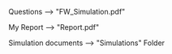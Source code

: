 Questions --> "FW_Simulation.pdf"

My Report --> "Report.pdf"

Simulation documents --> "Simulations" Folder

